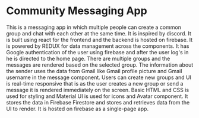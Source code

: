# Community Messaging App
This is a messaging app in which multiple people can create a common group and chat with each other at the same time. It is inspired by discord. It is built using react for the frontend and the backend is hosted on firebase. It is powered by REDUX for data management across the components. It has Google authentication of the user using firebase and after the user log's in he is directed to the home page. There are multiple groups and the messages are rendered based on the selected group. The information about the sender uses the data from Gmail like Gmail profile picture and Gmail username in the message component. Users can create new groups and UI is real-time responsive that is as the user creates a new group or send a message it is rendered immediately on the screen. Basic HTML and CSS is used for styling and Material UI is used for icons and Avatar component.  It stores the data in Firebase Firestore and stores and retrieves data from the UI to render. It is hosted on firebase as a single-page app.

